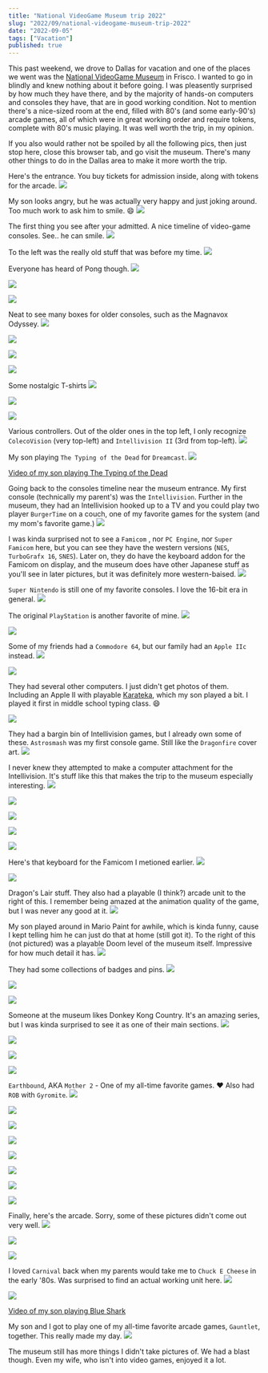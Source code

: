 ```yaml
---
title: "National VideoGame Museum trip 2022"
slug: "2022/09/national-videogame-museum-trip-2022"
date: "2022-09-05"
tags: ["Vacation"]
published: true
---
```


This past weekend, we drove to Dallas for vacation and one of the places we went was the [National VideoGame Museum](http://nvmusa.org/) in Frisco. I wanted to go in blindly and knew nothing about it before going. I was pleasently surprised by how much they have there, and by the majority of hands-on computers and consoles they have, that are in good working condition. Not to mention there's a nice-sized room at the end, filled with 80's (and some early-90's) arcade games, all of which were in great working order and require tokens, complete with 80's music playing. It was well worth the trip, in my opinion.

If you also would rather not be spoiled by all the following pics, then just stop here, close this browser tab, and go visit the museum. There's many other things to do in the Dallas area to make it more worth the trip.

Here's the entrance. You buy tickets for admission inside, along with tokens for the arcade.
![](nvm-entrance-01.jpg)

My son looks angry, but he was actually very happy and just joking around. Too much work to ask him to smile. 😄
![](nvm-entrance-02.jpg)

The first thing you see after your admitted. A nice timeline of video-game consoles. See.. he can smile.
![](nvm-consoles-01.jpg)

To the left was the really old stuff that was before my time.
![](nvm-brown-box.jpg)

Everyone has heard of Pong though.
![](nvm-pong-01.jpg)

![](nvm-pong-02.jpg)

![](nvm-pong-03.jpg)

Neat to see many boxes for older consoles, such as the Magnavox Odyssey.
![](nvm-old-01.jpg)

![](nvm-old-02.jpg)

![](nvm-old-03.jpg)

![](nvm-old-04.jpg)

Some nostalgic T-shirts
![](nvm-t-shirts.jpg)

![](nvm-zork.jpg)

![](nvm-misc-01.jpg)

Various controllers. Out of the older ones in the top left, I only recognize `ColecoVision` (very top-left) and `Intellivision II` (3rd from top-left).
![](nvm-controllers-01.jpg)

My son playing `The Typing of the Dead` for `Dreamcast`.
![](nvm-typing-dead-01.jpg)

<a href="nvm-typing-dead-02.mp4">Video of my son playing The Typing of the Dead</a>

Going back to the consoles timeline near the museum entrance. My first console (technically my parent's) was the `Intellivision`. Further in the museum, they had an Intellivision hooked up to a TV and you could play two player `BurgerTime` on a couch, one of my favorite games for the system (and my mom's favorite game.)
![](nvm-consoles-02.jpg)

I was kinda surprised not to see a `Famicom` , nor `PC Engine`, nor `Super Famicom` here, but you can see they have the western versions (`NES`,  `TurboGrafx 16`, `SNES`). Later on, they do have the keyboard addon for the Famicom on display, and the museum does have other Japanese stuff as you'll see in later pictures, but it was definitely more western-baised.
![](nvm-consoles-03.jpg)

`Super Nintendo` is still one of my favorite consoles. I love the 16-bit era in general.
![](nvm-consoles-04.jpg)

The original `PlayStation` is another favorite of mine.
![](nvm-consoles-05.jpg)

![](nvm-consoles-06.jpg)

Some of my friends had a `Commodore 64`, but our family had an `Apple IIc` instead.
![](nvm-computers-01.jpg)

![](nvm-computers-02.jpg)

They had several other computers. I just didn't get photos of them. Including an Apple II with playable [Karateka](https://en.wikipedia.org/wiki/Karateka_(video_game)), which my son played a bit. I played it first in middle school typing class. 😄

![](nvm-japan-01.jpg)

They had a bargin bin of Intellivision games, but I already own some of these. `Astrosmash` was my first console game. Still like the `Dragonfire` cover art.
![](nvm-bargain-bin-01.jpg)

I never knew they attempted to make a computer attachment for the Intellivision. It's stuff like this that makes the trip to the museum especially interesting.
![](nvm-intellivision-01.jpg)

![](nvm-sega-01.jpg)

![](nvm-bally-01.jpg)

![](nvm-atari-01.jpg)

![](nvm-compumate-01.jpg)

Here's that keyboard for the Famicom I metioned earlier.
![](nvm-famicom-01.jpg)

![](nvm-atari-02.jpg)

Dragon's Lair stuff. They also had a playable (I think?) arcade unit to the right of this. I remember being amazed at the animation quality of the game, but I was never any good at it.
![](nvm-dragons-lair-01.jpg)

My son played around in Mario Paint for awhile, which is kinda funny, cause I kept telling him he can just do that at home (still got it). To the right of this (not pictured) was a playable Doom level of the museum itself. Impressive for how much detail it has.
![](nvm-mario-paint-01.jpg)

They had some collections of badges and pins.
![](nvm-badges-01.jpg)

![](nvm-pins-01.jpg)

![](nvm-pins-02.jpg)

Someone at the museum likes Donkey Kong Country. It's an amazing series, but I was kinda surprised to see it as one of their main sections.
![](nvm-dkc-01.jpg)

![](nvm-dkc-02.jpg)

![](nvm-dkc-03.jpg)

![](nvm-misc-02.jpg)

`Earthbound`, AKA `Mother 2` - One of my all-time favorite games. ❤️
Also had `ROB` with `Gyromite`.
![](nvm-earthbound-01.jpg)

![](nvm-misc-03.jpg)

![](nvm-misc-04.jpg)

![](nvm-castlevania-01.jpg)

![](nvm-posters-01.jpg)

![](nvm-misc-05.jpg)

![](nvm-misc-06.jpg)

![](nvm-posters-02.jpg)

Finally, here's the arcade. Sorry, some of these pictures didn't come out very well.
![](nvm-arcade-01.jpg)

![](nvm-arcade-02.jpg)

![](nvm-arcade-03.jpg)

I loved `Carnival` back when my parents would take me to `Chuck E Cheese` in the early '80s. Was surprised to find an actual working unit here.
![](nvm-arcade-04.jpg)

![](nvm-arcade-05.jpg)

<a href="nvm-arcade-06.mp4">Video of my son playing Blue Shark</a>

My son and I got to play one of my all-time favorite arcade games, `Gauntlet`, together. This really made my day.
![](nvm-arcade-07.jpg)

The museum still has more things I didn't take pictures of. We had a blast though. Even my wife, who isn't into video games, enjoyed it a lot.